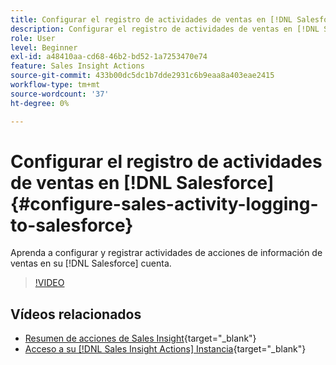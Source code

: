 ```yaml
---
title: Configurar el registro de actividades de ventas en [!DNL Salesforce]
description: Configurar el registro de actividades de ventas en [!DNL Salesforce]
role: User
level: Beginner
exl-id: a48410aa-cd68-46b2-bd52-1a7253470e74
feature: Sales Insight Actions
source-git-commit: 433b00dc5dc1b7dde2931c6b9eaa8a403eae2415
workflow-type: tm+mt
source-wordcount: '37'
ht-degree: 0%

---
```


# Configurar el registro de actividades de ventas en [!DNL Salesforce] {#configure-sales-activity-logging-to-salesforce}

Aprenda a configurar y registrar actividades de acciones de información de ventas en su [!DNL Salesforce] cuenta.

>[!VIDEO](https://video.tv.adobe.com/v/340843/?quality=12&learn=on)

## Vídeos relacionados

* [Resumen de acciones de Sales Insight](/help/sales-insight-actions/sales-insight-actions-overview.md){target="_blank"}
* [Acceso a su [!DNL Sales Insight Actions] Instancia](/help/sales-insight-actions/accessing-your-sales-insight-actions-instance.md){target="_blank"}
